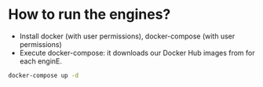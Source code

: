 # How to run the engines?

- Install docker (with user permissions), docker-compose (with user permissions)
- Execute docker-compose: it downloads our Docker Hub images from for each enginE.

```bash
docker-compose up -d
```